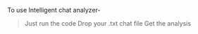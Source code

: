 To use Intelligent chat analyzer-

> Just run the code
> Drop your .txt chat file
> Get the analysis

